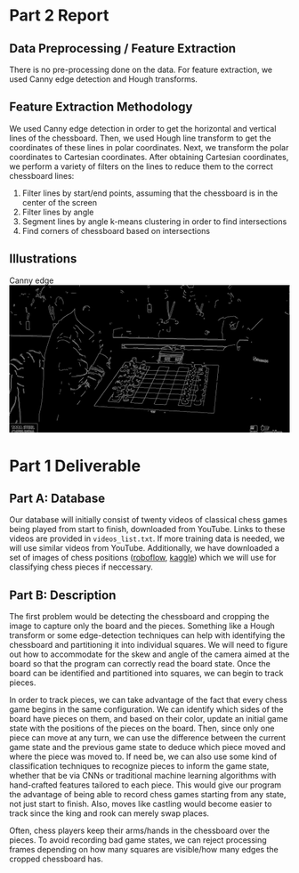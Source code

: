 # Part 2 Report

## Data Preprocessing / Feature Extraction
There is no pre-processing done on the data. For feature extraction, we used Canny edge detection and Hough transforms. 

## Feature Extraction Methodology
We used Canny edge detection in order to get the horizontal and vertical lines of the chessboard. Then, we used Hough line transform to get the coordinates of these lines in polar coordinates. Next, we transform the polar coordinates to Cartesian coordinates. After obtaining Cartesian coordinates, we perform a variety of filters on the lines to reduce them to the correct chessboard lines:
1. Filter lines by start/end points, assuming that the chessboard is in the center of the screen
2. Filter lines by angle
3. Segment lines by angle k-means clustering in order to find intersections
4. Find corners of chessboard based on intersections

## Illustrations
Canny edge 
![Canny](report_images/canny.png)

# Part 1 Deliverable
## Part A: Database
Our database will initially consist of twenty videos of classical chess games being played from start to finish, downloaded from YouTube. Links to these videos are provided in `videos_list.txt`. If more training data is needed, we will use similar videos from YouTube. Additionally, we have downloaded a set of images of chess positions ([roboflow](https://public.roboflow.com/object-detection/chess-full), [kaggle](https://www.kaggle.com/tannergi/chess-piece-detection)) which we will use for classifying chess pieces if neccessary.

## Part B: Description
The first problem would be detecting the chessboard and cropping the image to capture only the board and the pieces. Something like a Hough transform or some edge-detection techniques can help with identifying the chessboard and partitioning it into individual squares. We will need to figure out how to accommodate for the skew and angle of the camera aimed at the board so that the program can correctly read the board state. Once the board can be identified and partitioned into squares, we can begin to track pieces.

In order to track pieces, we can take advantage of the fact that every chess game begins in the same configuration. We can identify which sides of the board have pieces on them, and based on their color, update an initial game state with the positions of the pieces on the board. Then, since only one piece can move at any turn, we can use the difference between the current game state and the previous game state to deduce which piece moved and where the piece was moved to. If need be, we can also use some kind of classification techniques to recognize pieces to inform the game state, whether that be via CNNs or traditional machine learning algorithms with hand-crafted features tailored to each piece. This would give our program the advantage of being able to record chess games starting from any state, not just start to finish. Also, moves like castling would become easier to track since the king and rook can merely swap places.

Often, chess players keep their arms/hands in the chessboard over the pieces. To avoid recording bad game states, we can reject processing frames depending on how many squares are visible/how many edges the cropped chessboard has.
